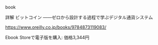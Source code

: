 book

詳解 ビットコイン
――ゼロから設計する過程で学ぶデジタル通貨システム

https://www.oreilly.co.jp/books/9784873119083/

Ebook Storeで電子版を購入:
価格3,344円

